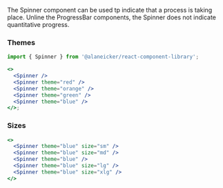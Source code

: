 The Spinner component can be used tp indicate that a process is taking place. Unline the ProgressBar components, the Spinner does not indicate quantitative progress.

### Themes

```jsx
import { Spinner } from '@alaneicker/react-component-library';

<>
  <Spinner />
  <Spinner theme="red" />
  <Spinner theme="orange" />
  <Spinner theme="green" />
  <Spinner theme="blue" />
</>;
```

### Sizes

```jsx
<>
  <Spinner theme="blue" size="sm" />
  <Spinner theme="blue" size="md" />
  <Spinner theme="blue" />
  <Spinner theme="blue" size="lg" />
  <Spinner theme="blue" size="xlg" />
</>
```
